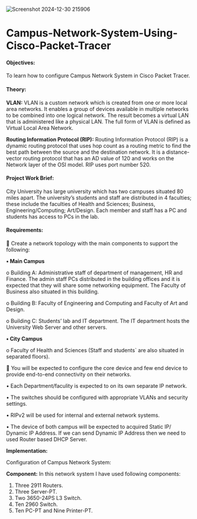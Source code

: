 ![Screenshot 2024-12-30 215906](https://github.com/user-attachments/assets/030bc1da-9772-4e09-a159-03fb333464bb)

# Campus-Network-System-Using-Cisco-Packet-Tracer








#### Objectives: 
To learn how to configure Campus Network System in Cisco Packet Tracer.

#### Theory:
**VLAN:** VLAN is a custom network which is created from one or more local area networks. It enables a group of devices available in multiple networks to be combined into one logical network. The result becomes a virtual LAN that is administered like a physical LAN. The full form of VLAN is defined as Virtual Local Area Network.

**Routing Information Protocol (RIP):** Routing Information Protocol (RIP) is a dynamic routing protocol that uses hop count as a routing metric to find the best path between the source and the destination network. It is a distance-vector routing protocol that has an AD value of 120 and works on the Network layer of the OSI model. RIP uses port number 520.

#### Project Work Brief:
City University has large university which has two campuses situated 80 miles apart. The university’s students and staff are distributed in 4 faculties; these include the faculties of Health and Sciences; Business, Engineering/Computing; Art/Design. Each member and staff has a PC and students has access to PCs in the lab.

#### Requirements: 
	Create a network topology with the main components to support the following:

**•	Main Campus**

  o	Building A: Administrative staff of department of management, HR and Finance. The admin staff PCs distributed in the building offices and it is expected that they    will share some networking equipment. The Faculty of Business also situated in this building.
  
  o	Building B: Faculty of Engineering and Computing and Faculty of Art and Design.
  
  o	Building C: Students’ lab and IT department. The IT department hosts the University Web Server and other servers.
  
**•	City Campus**

  o	Faculty of Health and Sciences (Staff and students` are also situated in separated floors).
  
  	You will be expected to configure the core device and few end device to provide end-to-end connectivity on their networks.
  
•	Each Department/faculity is expected to on its own separate IP network.

•	The switches should be configured with appropriate VLANs and security settings.

•	RIPv2 will be used for internal and external network systems.

•	The device of both campus will be expected to acquired Static IP/ Dynamic IP Address. If we can send Dynamic IP Address then we need to used Router based DHCP Server.

**Implementation:**

Configuration of Campus Network System:

**Component:** In this network system I have used following components:

1.	Three 2911 Routers.
2.	Three Server-PT.
3.	Two 3650-24PS L3 Switch.
4.	Ten 2960 Switch.
5.	Ten PC-PT and Nine Printer-PT.

